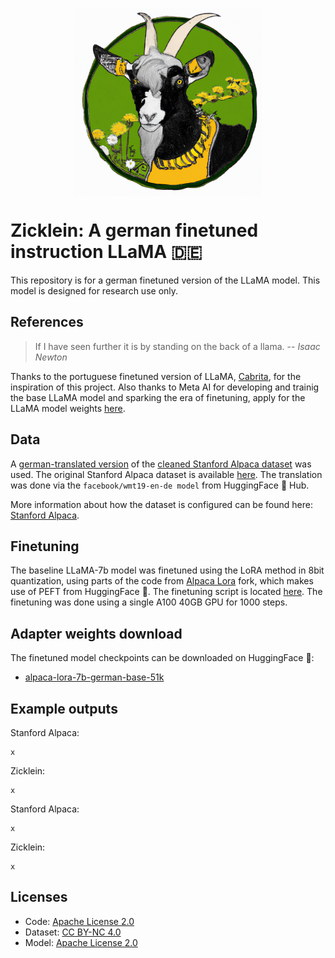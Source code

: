 <p align="center" width="100%">
<img src="assets/zicklein.png" alt="Cabrita" style="width: 20%; min-width: 300px; display: block; margin: auto;">
</p>

# Zicklein: A german finetuned instruction LLaMA 🇩🇪

This repository is for a german finetuned version of the LLaMA model. This model is designed for research use only.

## References

> If I have seen further it is by standing on the back of a llama.
> -- <cite>Isaac Newton</cite>

Thanks to the portuguese finetuned version of LLaMA, [Cabrita](https://github.com/22-hours/cabrita), for the inspiration of this project. Also thanks to Meta AI for developing and trainig the base LLaMA model and sparking the era of finetuning, apply for the LLaMA model weights [here](https://ai.facebook.com/blog/large-language-model-llama-meta-ai/).

## Data

A [german-translated version](https://github.com/LEL-A/GerAlpacaDataCleaned) of the [cleaned Stanford Alpaca dataset](https://github.com/gururise/AlpacaDataCleaned) was used. The original Stanford Alpaca dataset is available [here](https://github.com/tatsu-lab/stanford_alpaca/blob/main/alpaca_data.json). The translation was done via the `facebook/wmt19-en-de model` from HuggingFace 🤗 Hub.

More information about how the dataset is configured can be found here: [Stanford Alpaca](https://github.com/tatsu-lab/stanford_alpaca).


## Finetuning

The baseline LLaMA-7b model was finetuned using the LoRA method in 8bit quantization, using parts of the code from [Alpaca Lora](https://github.com/daanelson/alpaca-lora) fork, which makes use of PEFT from HuggingFace 🤗. The finetuning script is located [here](finetune.py). The finetuning was done using a single A100 40GB GPU for 1000 steps.


## Adapter weights download

The finetuned model checkpoints can be downloaded on HuggingFace 🤗:

- [alpaca-lora-7b-german-base-51k](https://huggingface.co/avocardio/alpaca-lora-7b-german-base-51k)


## Example outputs

Stanford Alpaca:
```
x
```

Zicklein:
```
x
```


Stanford Alpaca:
```
x
```

Zicklein:
```
x
```

## Licenses

- Code: [Apache License 2.0](LICENSE)
- Dataset: [CC BY-NC 4.0](https://creativecommons.org/licenses/by-nc/4.0/)
- Model: [Apache License 2.0](LICENSE)